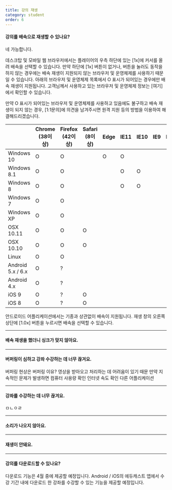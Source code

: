 ```yaml
---
title: 강의 재생
category: student
order: 6
---
```

#### 강의를 배속으로 재생할 수 있나요?
네 가능합니다.

데스크탑 및 모바일 웹 브라우저에서는 플레이어의 우측 하단에 있는 [1x]에 커서를 올려 배속을 선택할 수 있습니다. 만약 하단에 [1x] 버튼이 없거나, 버튼을 눌러도 동작을 하지 않는 경우에는 배속 재생이 지원되지 않는 브라우저 및 운영체제를 사용하기 때문일 수 있습니다. 아래의 브라우저 및 운영체제 목록에서 O 표시가 되어있는 경우에만 배속 재생이 지원됩니다. 고객님께서 사용하고 있는 브라우저 및 운영체제 정보는 [여기]에서 확인할 수 있습니다.

만약 O 표시가 되어있는 브라우저 및 운영체제를 사용하고 있음에도 불구하고 배속 재생이 되지 않는 경우, [1:1문의]에 의견을 남겨주시면 원격 지원 등의 방법을 이용하여 해결해드리겠습니다.

|                   | Chrome (38이상) | Firefox (42이상) | Safari (8이상) | Edge | IE11 | IE10 | IE9 | IE8 | Android Browser |
|-------------------|-----------------|------------------|----------------|------|------|------|-----|-----|-----------------|
| Windows 10        |        O        |         O        |                |   O  |   O  |      |     |     |                 |
| Windows 8.1       |        O        |         O        |                |      |   O  |   O  |     |     |                 |
| Windows 8         |        O        |         O        |                |      |   O  |   O  |     |     |                 |
| Windows 7         |        O        |         O        |                |      |      |      |     |     |                 |
| Windows XP        |        O        |         O        |                |      |      |      |     |     |                 |
| OSX 10.11         |        O        |         O        |        O       |      |      |      |     |     |                 |
| OSX 10.10         |        O        |         O        |        O       |      |      |      |     |     |                 |
| Linux             |        O        |         O        |                |      |      |      |     |     |                 |
| Android 5.x / 6.x |        O        |         ?        |                |      |      |      |     |     |        O        |
| Android 4.x       |        O        |         ?        |                |      |      |      |     |     |        O        |
| iOS 9             |        O        |         ?        |        O       |      |      |      |     |     |                 |
| iOS 8             |        O        |         ?        |        O       |      |      |      |     |     |                 |


안드로이드 어플리케이션에서는 기종과 상관없이 배속이 지원됩니다. 재생 창의 오른쪽 상단에 [1.0x] 버튼을 누르시면 배속을 선택할 수 있습니다.

---

#### 배속 재생을 했더니 싱크가 맞지 않아요.


---

#### 버퍼링이 심하고 강좌 수강하는 데 너무 끊겨요.
버퍼링 현상은
버퍼링 이유?  영상을 받아오고 처리하는 데 어려움이 있기 때문
만약 지속적인 문제가 발생하면 
컴퓨터 사용량 확인
인터넷 속도 확인 
다른 어플리케이션 

---

#### 강좌를 수강하는 데 너무 끊겨요.
ㅁㄴㅇㄹ

---

#### 소리가 나오지 않아요.


---

#### 재생이 안돼요.


---

#### 강의를 다운로드할 수 있나요?
다운로드 기능은 4월 중에 제공할 예정입니다. Android / iOS의 에듀캐스트 앱에서 수강 기간 내에 다운로드 한 강좌를 수강할 수 있는 기능을 제공할 예정입니다.
